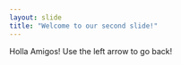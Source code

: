 ```yaml
---
layout: slide
title: "Welcome to our second slide!"
---
```

Holla Amigos!
Use the left arrow to go back!
